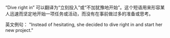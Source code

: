 “Dive right in” 可以翻译为“立刻投入”或“不加犹豫地开始”。这个短语用来形容某人迅速而坚定地开始一项任务或活动，而没有在事前做过多的准备或思考。

英文例句：
"Instead of hesitating, she decided to dive right in and start her new project."